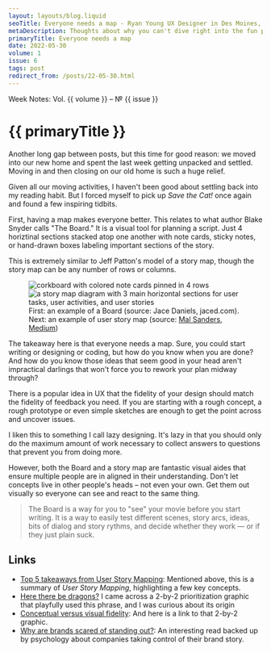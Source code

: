 ```yaml
---
layout: layouts/blog.liquid
seoTitle: Everyone needs a map - Ryan Young UX Designer in Des Moines, Iowa
metaDescription: Thoughts about why you can't dive right into the fun part of a project.
primaryTitle: Everyone needs a map
date: 2022-05-30
volume: 1
issue: 6
tags: post
redirect_from: /posts/22-05-30.html
---
```


<span class="small-text-16 eyebrow">Week Notes: Vol. {{ volume }} &ndash; &numero; {{ issue }}</span>
# {{ primaryTitle }}
Another long gap between posts, but this time for good reason: we moved into our new home and spent the last week getting unpacked and settled. Moving in and then closing on our old home is such a huge relief.

Given all our moving activities, I haven't been good about settling back into my reading habit. But I forced myself to pick up *Save the Cat!* once again and found a few inspiring tidbits.

First, having a map makes everyone better. This relates to what author Blake Snyder calls "The Board." It is a visual tool for planning a script. Just 4 horiztinal sections stacked atop one another with note cards, sticky notes, or hand-drawn boxes labeling important sections of the story.

This is extremely similar to Jeff Patton's model of a story map, though the story map can be any number of rows or columns.

<figure class="large double-img spacing-top">
    <img class="border" src="https://jaced.com/blogpix/2011/theboard-2011.jpg" alt="corkboard with colored note cards pinned in 4 rows">
    <img src="https://cdn-images-1.medium.com/max/1600/0*rzQCMPcLqHFWy1NM." alt="a story map diagram with 3 main horizontal sections for user tasks, user activities, and user stories">
    <figcaption class="caption small-text-14 mono">
        First: an example of a Board (source: Jace Daniels, jaced.com).
        <br/>Next: an example of user story map (source: <a href="https://medium.com/@mal.sanders/top-5-takeaways-from-user-story-mapping-by-jeff-patton-f8c80cf73750" target="_blank">Mal Sanders, Medium</a>)
    </figcaption>
</figure>

The takeaway here is that everyone needs a map. Sure, you could start writing or designing or coding, but how do you know when you are done? And how do you know those ideas that seem good in your head aren't impractical darlings that won't force you to rework your plan midway through?

There is a popular idea in UX that the fidelity of your design should match the fidelity of feedback you need. If you are starting with a rough concept, a rough prototype or even simple sketches are enough to get the point across and uncover issues.

I liken this to something I call lazy designing. It's lazy in that you should only do the maximum amount of work necessary to collect answers to questions that prevent you from doing more.

However, both the Board and a story map are fantastic visual aides that ensure multiple people are in aligned in their understanding. Don't let concepts live in other people's heads – not even your own. Get them out visually so everyone can see and react to the same thing.

> The Board is a way for you to "see" your movie before you start writing. It is a way to easily test different scenes, story arcs, ideas, bits of dialog and story rythms, and decide whether they work — or if they just plain suck.

## Links
- <a href="https://medium.com/@mal.sanders/top-5-takeaways-from-user-story-mapping-by-jeff-patton-f8c80cf73750" target="_blank">Top 5 takeaways from User Story Mapping</a>: Mentioned above, this is a summary of *User Story Mapping*, highlighting a few key concepts.
- <a href="https://en.m.wikipedia.org/wiki/Here_be_dragons" target="_blank">Here there be dragons?</a> I came across a 2-by-2 prioritization graphic that playfully used this phrase, and I was curious about its origin</a> 
- <a href="https://twitter.com/PavelASamsonov/status/1526565958537596930?s=20&t=JhuAxPUe2I5SYTQDl3WJCA" target="_blank">Conceptual versus visual fidelity</a>: And here is a link to that 2-by-2 graphic.
- <a href="https://www.creativeboom.com/features/break-some-rules/" target="_blank">Why are brands scared of standing out?</a>: An interesting read backed up by psychology about companies taking control of their brand story.